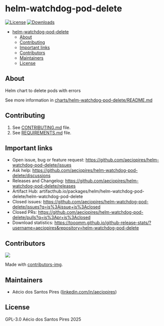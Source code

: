 # helm-watchdog-pod-delete

[![License](https://img.shields.io/badge/license-GPLv3-blue)](https://opensource.org/license/gpl-3-0) [![Downloads](https://img.shields.io/github/downloads/aeciopires/helm-watchdog-pod-delete/total?label=Downloads%20All%20Releases
)](https://tooomm.github.io/github-release-stats/?username=aeciopires&repository=helm-watchdog-pod-delete)

<!-- TOC -->

- [helm-watchdog-pod-delete](#helm-watchdog-pod-delete)
  - [About](#about)
  - [Contributing](#contributing)
  - [Important links](#important-links)
  - [Contributors](#contributors)
  - [Maintainers](#maintainers)
  - [License](#license)

<!-- TOC -->

## About

Helm chart to delete pods with errors

See more information in [charts/helm-watchdog-pod-delete/README.md](charts/helm-watchdog-pod-delete/README.md)

## Contributing

1. See [CONTRIBUTING.md](CONTRIBUTING.md) file.
2. See [REQUIREMENTS.md](REQUIREMENTS.md) file.

## Important links

- Open issue, bug or feature request: https://github.com/aeciopires/helm-watchdog-pod-delete/issues
- Ask help: https://github.com/aeciopires/helm-watchdog-pod-delete/discussions
- Releases and Changelog: https://github.com/aeciopires/helm-watchdog-pod-delete/releases
- Artifact Hub: artifacthub.io/packages/helm/helm-watchdog-pod-delete/helm-watchdog-pod-delete
- Closed issues: https://github.com/aeciopires/helm-watchdog-pod-delete/issues?q=is%3Aissue+is%3Aclosed
- Closed PRs: https://github.com/aeciopires/helm-watchdog-pod-delete/pulls?q=is%3Apr+is%3Aclosed
- Download statistics: https://tooomm.github.io/github-release-stats/?username=aeciopires&repository=helm-watchdog-pod-delete

## Contributors

<a href = "https://github.com/aeciopires/helm-watchdog-pod-delete/graphs/contributors">
  <img src = "https://contrib.rocks/image?repo=aeciopires/helm-watchdog-pod-delete"/>
</a>

Made with [contributors-img](https://contrib.rocks).

<!-- Reference: https://github.com/Tanu-N-Prabhu/myWebsite.io/blob/master/Docs/Displaying%20Contributors%20Image%20on%20README%20files%20with%20no%20Pain!.md#contributors-displayed-by-using-contributors-img-on-the-readmemd-file -->

## Maintainers

- Aécio dos Santos Pires ([linkedin.com/in/aeciopires](https://www.linkedin.com/in/aeciopires))

## License

GPL-3.0 Aécio dos Santos Pires 2025
